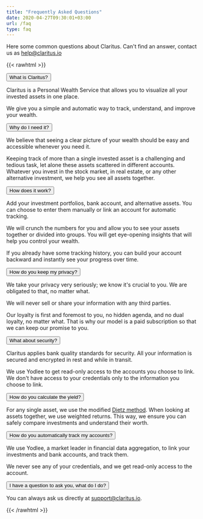 ```yaml
---
title: "Frequently Asked Questions"
date: 2020-04-27T09:30:01+03:00
url: /faq
type: faq
---
```


Here some common questions about Claritus. Can't find an answer, contact us as help@claritus.io 


{{< rawhtml >}}
<div class="collapse">
  <button type="button" class="collapsible">What is Claritus?</button>
  <div class="content">
    <p>Claritus is a Personal Wealth Service that allows you to visualize all your invested assets in one place.</p>
    <p>We give you a simple and automatic way to track, understand, and improve your wealth.</p>
  </div>
  
  <button type="button" class="collapsible">Why do I need it?</button>
  <div class="content">
    <p>We believe that seeing a clear picture of your wealth should be easy and accessible whenever you need it.</p>
    <p>Keeping track of more than a single invested asset is a challenging and tedious task, let alone these assets scattered in different accounts. Whatever you invest in the stock market, in real estate, or any other alternative investment, we help you see all assets together.</p>
  </div>
  
  <button type="button" class="collapsible">How does it work?</button>
  <div class="content">
    <p>Add your investment portfolios, bank account, and alternative assets. You can choose to enter them manually or link an account for automatic tracking.</p>
    <p>We will crunch the numbers for you and allow you to see your assets together or divided into groups. You will get eye-opening insights that will help you control your wealth.</p>
    <p>If you already have some tracking history, you can build your account backward and instantly see your progress over time.</p>
  </div>
  
  <button type="button" class="collapsible">How do you keep my privacy?</button>
  <div class="content">
    <p>We take your privacy very seriously; we know it's crucial to you. We are obligated to that, no matter what.</p>
    <p>We will never sell or share your information with any third parties.</p>
    <p>Our loyalty is first and foremost to you, no hidden agenda, and no dual loyalty, no matter what. That is why our model is a paid subscription so that we can keep our promise to you.</p>
  </div>
  
  <button type="button" class="collapsible">What about security?</button>
  <div class="content">
    <p>Claritus applies bank quality standards for security. All your information is secured and encrypted in rest and while in transit.</p>
    <p>We use Yodlee to get read-only access to the accounts you choose to link. We don't have access to your credentials only to the information you choose to link.</p>
  </div>
  
  <button type="button" class="collapsible">How do you calculate the yield?</button>
  <div class="content">
    <p>For any single asset, we use the modified <a href="https://en.wikipedia.org/wiki/Modified_Dietz_method">Dietz method</a>. When looking at assets together, we use weighted returns. This way, we ensure you can safely compare investments and understand their worth.</p>
  </div>
  
  <button type="button" class="collapsible">How do you automatically track my accounts?</button>
  <div class="content">
    <p>We use Yodlee, a market leader in financial data aggregation, to link your investments and bank accounts, and track them.</p>
    <p>We never see any of your credentials, and we get read-only access to the account.</p>
  </div>
  
  <button type="button" class="collapsible">I have a question to ask you, what do I do?</button>
  <div class="content">
    <p>You can always ask us directly at <a href="mailto:support@claritus.io">support@claritus.io</a>.</p>
  </div>
</div>
{{< /rawhtml >}}
